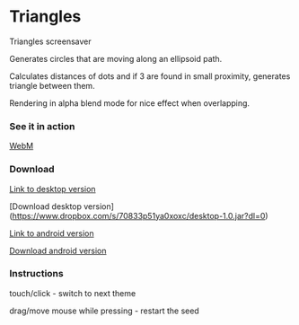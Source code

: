 # Triangles
Triangles screensaver

Generates circles that are moving along an ellipsoid path.

Calculates distances of dots and if 3 are found in small proximity, generates triangle between them. 

Rendering in alpha blend mode for nice effect when overlapping.

### See it in action

[WebM](https://dl.dropboxusercontent.com/u/64175875/Triangles.webm)

### Download

[Link to desktop version](https://github.com/kebapmanager/Triangles/tree/master/desktop/build/libs)

[Download desktop version] (https://www.dropbox.com/s/70833p51ya0xoxc/desktop-1.0.jar?dl=0)

[Link to android version](https://github.com/kebapmanager/Triangles/blob/master/android/build/apk/android-debug-unaligned.apk)

[Download android version](https://www.dropbox.com/s/f5cuhoyx8iuxhib/android-debug-unaligned.apk?dl=0)

### Instructions

touch/click - switch to next theme

drag/move mouse while pressing - restart the seed
